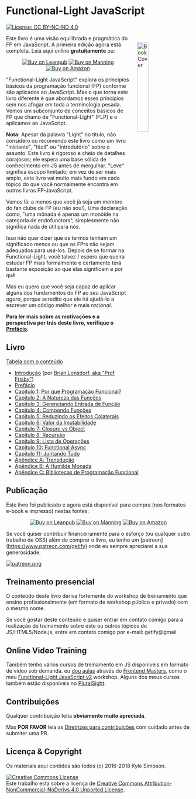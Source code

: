 # Functional-Light JavaScript

[![License: CC BY-NC-ND 4.0](https://img.shields.io/badge/License-CC%20BY--NC--ND%204.0-blue.svg)](http://creativecommons.org/licenses/by-nc-nd/4.0/)

<a href="http://fljsbook.com"><img src="manuscript/images/marketing/front-cover-small.png" width="25%" align="right" hspace="20" vspace="20" title="Functional-Light JavaScript" alt="Book Cover"></a>

Este livro é uma visão equilibrada e pragmática do FP em JavaScript. A primeira edição agora está completa. Leia aqui online **gratuitamente** ou:

<p align="center">
    <a href="http://fljsbook.com"><img src="https://img.shields.io/badge/Buy-Leanpub-yellow.svg" title="Buy on Leanpub" alt="Buy on Leanpub"></a> <a href="http://manning.fljsbook.com"><img src="https://img.shields.io/badge/Buy-Manning-yellow.svg" title="Buy on Manning" alt="Buy on Manning"></a> <a href="http://amazon.fljsbook.com"><img src="https://img.shields.io/badge/Buy-Amazon-yellow.svg" title="Buy on Amazon" alt="Buy on Amazon"></a>
</p>

"Functional-Light JavaScript" explora os princípios básicos da programação funcional (FP) conforme são aplicados ao JavaScript. Mas o que torna este livro diferente é que abordamos esses princípios sem nos afogar em toda a terminologia pesada. Vemos um subconjunto de conceitos básicos de FP que chamo de "Functional-Light"  (FLP) e o aplicamos ao JavaScript.

**Nota:** Apesar da palavra "Light" no título, não considero ou recomendo este livro como um livro "iniciante", "fácil" ou "introdutório" sobre o assunto. Este livro é rigoroso e cheio de detalhes corajosos; ele espera uma base sólida de conhecimento em JS antes de mergulhar. "Leve" significa escopo limitado; em vez de ser mais amplo, este livro vai muito mais fundo em cada tópico do que você normalmente encontra em outros livros FP-JavaScript.

Vamos lá: a menos que você já seja um membro do fan clube de FP (eu não sou!), Uma declaração como, "uma mônada é apenas um monóide na categoria de endofunctors", simplesmente não significa nada de útil para nós.

Isso não quer dizer que os termos tenham um significado *menos* ou que os FPrs não sejam adequados para usá-los. Depois de se formar na Functional-Light, você talvez / espero que queira estudar FP mais formalmente e certamente terá bastante exposição ao que elas significam e por quê.

Mas eu quero que você seja capaz de aplicar alguns dos fundamentos do FP ao seu JavaScript *agora*, porque acredito que ele irá ajudá-lo a escrever um código melhor e mais *racional*.

**Para ler mais sobre as motivações e a perspectiva por trás deste livro, verifique o [Prefácio](manuscript/preface.md).**

## Livro

[Tabela com o conteúdo](manuscript/README.md/#table-of-contents)

* [Introdução](manuscript/foreword.md/#foreword) (por [Brian Lonsdorf, aka "Prof Frisby"](https://twitter.com/DrBoolean))
* [Prefácio](manuscript/preface.md/#preface)
* [Capitulo 1: Por que Programação Funcional?](manuscript/ch1.md/#chapter-1-why-functional-programming)
* [Capitulo 2: A Natureza das Funções](manuscript/ch2.md/#chapter-2-the-nature-of-functions)
* [Capitulo 3: Gerenciando Entrada de Função](manuscript/ch3.md/#chapter-3-managing-function-inputs)
* [Capitulo 4: Compondo Funções](manuscript/ch4.md/#chapter-4-composing-functions)
* [Capitulo 5: Reduzindo os Efeitos Colaterais](manuscript/ch5.md/#chapter-5-reducing-side-effects)
* [Capitulo 6: Valor da Imutabilidade](manuscript/ch6.md/#chapter-6-value-immutability)
* [Capitulo 7: Closure vs Object](manuscript/ch7.md/#chapter-7-closure-vs-object)
* [Capitulo 8: Recursão](manuscript/ch8.md/#chapter-8-recursion)
* [Capitulo 9: Lista de Operações](manuscript/ch9.md/#chapter-9-list-operations)
* [Capitulo 10: Functional Async](manuscript/ch10.md/#chapter-10-functional-async)
* [Capitulo 11: Juntando Tudo](manuscript/ch11.md/#chapter-11-putting-it-all-together)
* [Apêndice A: Transdução](manuscript/apA.md/#appendix-a-transducing)
* [Apêndice B: A Humilde Monada](manuscript/apB.md/#appendix-b-the-humble-monad)
* [Apêndice C: Bibliotecas de Programação Funcional](manuscript/apC.md/#appendix-c-fp-libraries)

## Publicação

Este livro foi publicado e agora está disponível para compra (nos formatos e-book e impresso) nestas fontes:

<p align="center">
    <a href="http://fljsbook.com"><img src="https://img.shields.io/badge/Buy-Leanpub-yellow.svg" title="Buy on Leanpub" alt="Buy on Leanpub"></a> <a href="http://manning.fljsbook.com"><img src="https://img.shields.io/badge/Buy-Manning-yellow.svg" title="Buy on Manning" alt="Buy on Manning"></a> <a href="http://amazon.fljsbook.com"><img src="https://img.shields.io/badge/Buy-Amazon-yellow.svg" title="Buy on Amazon" alt="Buy on Amazon"></a>
</p>

Se você quiser contribuir financeiramente para o esforço (ou qualquer outro trabalho de OSS) além de comprar o livro, eu tenho um [patreon] (https://www.patreon.com/getify) onde eu sempre apreciarei a sua generosidade.

<a href="https://www.patreon.com/getify">[![patreon.png](https://c5.patreon.com/external/logo/become_a_patron_button.png)](https://www.patreon.com/getify)</a>

## Treinamento presencial 

O conteúdo deste livro deriva fortemente do workshop de treinamento que ensino profissionalmente (em formato de workshop público e privado) com o mesmo nome.

Se você gostar deste conteúdo e quiser entrar em contato comigo para a realização de treinamento sobre este ou outros tópicos de JS/HTML5/Node.js, entre em contato comigo por e-mail: getify@gmail

## Online Video Training

Também tenho vários cursos de treinamento em JS disponíveis em formato de vídeo sob demanda. eu [dou aulas](https://FrontendMasters.com/teachers/kyle-simpson) através do  [Frontend Masters](https://FrontendMasters.com), como o meu [Functional-Light JavaScript v2](https://frontendmasters.com/courses/functional-javascript-v2/) workshop. Alguns dos meus cursos também estão disponíveis no [PluralSight](https://www.pluralsight.com/search?q=kyle%20simpson&categories=all).

## Contribuições

Qualquer contribuição feita **obviamente muito apreciada**.

Mas **POR FAVOR** leia as [Diretrizes para contribuições](CONTRIBUTING.md) com cuidado antes de submiter uma PR.

## Licença & Copyright

Os materiais aqui contidos são todos (c) 2016-2018 Kyle Simpson.

<a rel="license" href="http://creativecommons.org/licenses/by-nc-nd/4.0/"><img alt="Creative Commons License" style="border-width:0" src="https://i.creativecommons.org/l/by-nc-nd/4.0/88x31.png" /></a><br />Este trabalho esta sobre a licença de <a rel="license" href="http://creativecommons.org/licenses/by-nc-nd/4.0/">Creative Commons Attribution-NonCommercial-NoDerivs 4.0 Unported License</a>.
